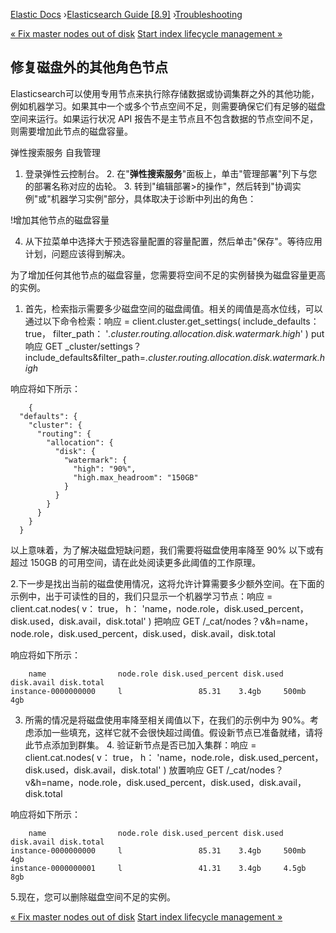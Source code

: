 

[Elastic Docs](/guide/) ›[Elasticsearch Guide [8.9]](index.md)
›[Troubleshooting](troubleshooting.md)

[« Fix master nodes out of disk](fix-master-node-out-of-disk.md) [Start
index lifecycle management »](start-ilm.md)

## 修复磁盘外的其他角色节点

Elasticsearch可以使用专用节点来执行除存储数据或协调集群之外的其他功能，例如机器学习。如果其中一个或多个节点空间不足，则需要确保它们有足够的磁盘空间来运行。如果运行状况 API 报告不是主节点且不包含数据的节点空间不足，则需要增加此节点的磁盘容量。

弹性搜索服务 自我管理

1. 登录弹性云控制台。  2. 在"**弹性搜索服务**"面板上，单击"管理部署"列下与您的部署名称对应的齿轮。  3. 转到"编辑部署>的操作"，然后转到"协调实例"或"机器学习实例"部分，具体取决于诊断中列出的角色：

!增加其他节点的磁盘容量

4. 从下拉菜单中选择大于预选容量配置的容量配置，然后单击"保存"。等待应用计划，问题应该得到解决。

为了增加任何其他节点的磁盘容量，您需要将空间不足的实例替换为磁盘容量更高的实例。

1. 首先，检索指示需要多少磁盘空间的磁盘阈值。相关的阈值是高水位线，可以通过以下命令检索：响应 = client.cluster.get_settings( include_defaults： true， filter_path： '*.cluster.routing.allocation.disk.watermark.high*' ) put 响应 GET _cluster/settings？include_defaults&filter_path=*.cluster.routing.allocation.disk.watermark.high*

响应将如下所示：

    
        {
      "defaults": {
        "cluster": {
          "routing": {
            "allocation": {
              "disk": {
                "watermark": {
                  "high": "90%",
                  "high.max_headroom": "150GB"
                }
              }
            }
          }
        }
      }

以上意味着，为了解决磁盘短缺问题，我们需要将磁盘使用率降至 90% 以下或有超过 150GB 的可用空间，请在此处阅读更多此阈值的工作原理。

2.下一步是找出当前的磁盘使用情况，这将允许计算需要多少额外空间。在下面的示例中，出于可读性的目的，我们只显示一个机器学习节点：响应 = client.cat.nodes( v： true， h： 'name，node.role，disk.used_percent，disk.used，disk.avail，disk.total' ) 把响应 GET /_cat/nodes？v&h=name，node.role，disk.used_percent，disk.used，disk.avail，disk.total

响应将如下所示：

    
        name                node.role disk.used_percent disk.used disk.avail disk.total
    instance-0000000000     l                 85.31    3.4gb     500mb       4gb

3. 所需的情况是将磁盘使用率降至相关阈值以下，在我们的示例中为 90%。考虑添加一些填充，这样它就不会很快超过阈值。假设新节点已准备就绪，请将此节点添加到群集。  4. 验证新节点是否已加入集群：响应 = client.cat.nodes( v： true， h： 'name，node.role，disk.used_percent，disk.used，disk.avail，disk.total' ) 放置响应 GET /_cat/nodes？v&h=name，node.role，disk.used_percent，disk.used，disk.avail，disk.total

响应将如下所示：

    
        name                node.role disk.used_percent disk.used disk.avail disk.total
    instance-0000000000     l                 85.31    3.4gb     500mb       4gb
    instance-0000000001     l                 41.31    3.4gb     4.5gb       8gb

5.现在，您可以删除磁盘空间不足的实例。

[« Fix master nodes out of disk](fix-master-node-out-of-disk.md) [Start
index lifecycle management »](start-ilm.md)
